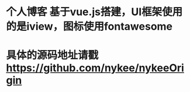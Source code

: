# 个人博客 基于vue.js搭建，UI框架使用的是iview，图标使用fontawesome
# 具体的源码地址请戳 <a href="https://github.com/nykee/nykeeOrigin">https://github.com/nykee/nykeeOrigin</a>	